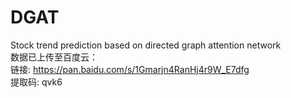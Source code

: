 # DGAT
Stock trend prediction based on  directed graph attention network<br>
数据已上传至百度云：<br>
链接: https://pan.baidu.com/s/1Gmarjn4RanHj4r9W_E7dfg<br>
提取码: qvk6
